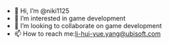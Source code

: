 - 👋 Hi, I’m @niki1125
- 👀 I’m interested in game development
- 💞️ I’m looking to collaborate on game development
- 📫 How to reach me:li-hui-yue.yang@ubisoft.com

<!---
niki1125/niki1125 is a ✨ special ✨ repository because its `README.md` (this file) appears on your GitHub profile.
You can click the Preview link to take a look at your changes.
--->
